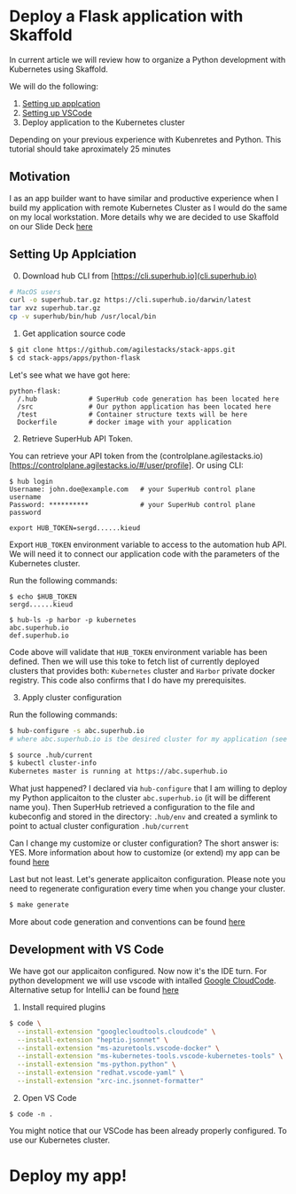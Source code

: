 # Deploy a Flask application with Skaffold

In current article we will review how to organize a Python development with Kubernetes using Skaffold.

We will do the following:
1. [Setting up applcation](README.md#setting-up-applciation)
2. [Setting up VSCode](README.md#development-with-vs-code)
3. Deploy application to the Kubernetes cluster

Depending on your previous experience with Kubenretes and Python. This tutorial should take aproximately 25 minutes

## Motivation

I as an app builder want to have similar and productive experience when I build my application with remote Kubernetes Cluster as I would do the same on my local workstation. More details why we are decided to use Skaffold on our Slide Deck [here](TBD)

## Setting Up Applciation

0. Download hub  CLI from [https://cli.superhub.io](cli.superhub.io)

```bash
# MacOS users
curl -o superhub.tar.gz https://cli.superhub.io/darwin/latest
tar xvz superhub.tar.gz
cp -v superhub/bin/hub /usr/local/bin
```


1. Get application source code

```bash
$ git clone https://github.com/agilestacks/stack-apps.git
$ cd stack-apps/apps/python-flask
```
Let's see  what we have got here:

```
python-flask:
  /.hub             # SuperHub code generation has been located here
  /src              # Our python application has been located here
  /test             # Container structure texts will be here
  Dockerfile        # docker image with your application  
```

2. Retrieve SuperHub API Token.

You can retrieve your API token from the (controlplane.agilestacks.io)[https://controlplane.agilestacks.io/#/user/profile]. Or using CLI:
```
$ hub login
Username: john.doe@example.com   # your SuperHub control plane username
Password: **********             # your SuperHub control plane password

export HUB_TOKEN=sergd......kieud
```

Export `HUB_TOKEN` environment variable to access to the automation hub API. We will need it to connect our application code with the parameters of the Kubernetes cluster.

Run the following commands:
```
$ echo $HUB_TOKEN
sergd......kieud

$ hub-ls -p harbor -p kubernetes
abc.superhub.io
def.superhub.io
```

Code above will validate that `HUB_TOKEN` environment variable has been defined. Then we will use this toke to fetch list of currently deployed clusters that provides both: `Kubernetes` cluster and `Harbor` private docker registry. This code also confirms that I do have my prerequisites.

3. Apply cluster configuration

Run the following commands:
```bash
$ hub-configure -s abc.superhub.io
# where abc.superhub.io is tbe desired cluster for my application (see previous section)

$ source .hub/current
$ kubectl cluster-info
Kubernetes master is running at https://abc.superhub.io
```

What just happened? I declared via `hub-configure` that I am willing to deploy my Python applicaiton to the cluster `abc.superhub.io` (it will be different name you). Then SuperHub retrieved a configuration to the file and kubeconfig and stored in the directory: `.hub/env` and created a symlink to point to actual cluster configuration `.hub/current`

Can I change my customize or cluster configuration? The short answer is: YES. More information about how to customize (or extend) my app can be found [here](TBD)

Last but not least. Let's generate applicaiton configuration. Please note you need to regenerate configuration every time when you change your cluster.

```bash
$ make generate
```

More about code generation and conventions can be found [here](TBD) 

## Development with VS Code

We have got our applicaiton configured. Now now it's the IDE turn. For python development we will use vscode with intalled [Google CloudCode](https://cloud.google.com/code/docs/vscode/). Alternative setup for IntelliJ can be found [here](https://cloud.google.com/code/docs/intellij/)

1. Install required plugins

```bash
$ code \
  --install-extension "googlecloudtools.cloudcode" \
  --install-extension "heptio.jsonnet" \
  --install-extension "ms-azuretools.vscode-docker" \
  --install-extension "ms-kubernetes-tools.vscode-kubernetes-tools" \
  --install-extension "ms-python.python" \
  --install-extension "redhat.vscode-yaml" \
  --install-extension "xrc-inc.jsonnet-formatter"
```

2. Open VS Code

```
$ code -n .
```

You might notice that our VSCode has been already properly configured. To use our Kubernetes cluster. 

# Deploy my app!


